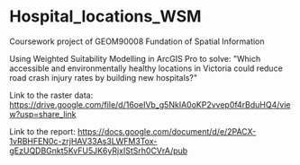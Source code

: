 # Hospital_locations_WSM
Coursework project of GEOM90008 Fundation of Spatial Information 

Using Weighted Suitability Modelling in ArcGIS Pro to solve: 
"Which accessible and environmentally healthy locations in Victoria could reduce road crash injury rates by building new hospitals?"

Link to the raster data: https://drive.google.com/file/d/16oeIVb_g5NkIA0oKP2vvep0f4rBduHQ4/view?usp=share_link

Link to the report: https://docs.google.com/document/d/e/2PACX-1vRBHFEN0c-zrjHAV33As3LWFM3Tox-gEzUQDBGnkt5KvFU5JK6yRjxIStSrh0CVrA/pub
